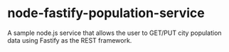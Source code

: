 # node-fastify-population-service
A sample node.js service that allows the user to GET/PUT city population data using Fastify as the REST framework.
